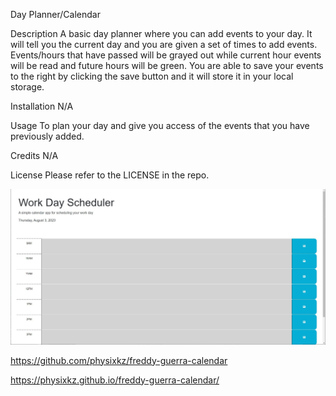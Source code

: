 Day Planner/Calendar

Description
A basic day planner where you can add events to your day. It will tell you the current day and you are given a set of times to add events. Events/hours that have passed will be grayed out while current hour events will be read and future hours will be green. You are able to save your events to the right by clicking the save button and it will store it in your local storage.

Installation
N/A

Usage
To plan your day and give you access of the events that you have previously added. 

Credits
N/A

License
Please refer to the LICENSE in the repo.

![Alt text](planner.jpg)

https://github.com/physixkz/freddy-guerra-calendar

https://physixkz.github.io/freddy-guerra-calendar/